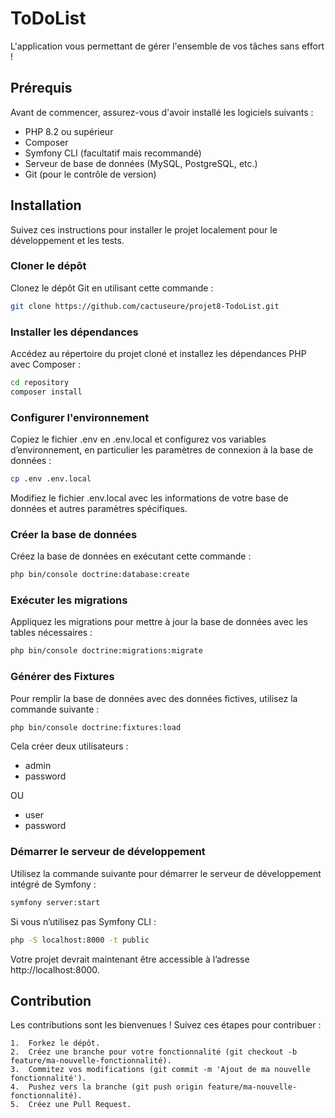 # ToDoList

L'application vous permettant de gérer l'ensemble de vos tâches sans effort !

## Prérequis

Avant de commencer, assurez-vous d'avoir installé les logiciels suivants :
- PHP 8.2 ou supérieur
- Composer
- Symfony CLI (facultatif mais recommandé)
- Serveur de base de données (MySQL, PostgreSQL, etc.)
- Git (pour le contrôle de version)

## Installation

Suivez ces instructions pour installer le projet localement pour le développement et les tests.

### Cloner le dépôt

Clonez le dépôt Git en utilisant cette commande :

```bash
git clone https://github.com/cactuseure/projet8-TodoList.git
```
### Installer les dépendances

Accédez au répertoire du projet cloné et installez les dépendances PHP avec Composer :

```bash
cd repository 
composer install
```
### Configurer l'environnement

Copiez le fichier .env en .env.local et configurez vos variables d’environnement, en particulier les paramètres de connexion à la base de données :

```bash
cp .env .env.local
```
Modifiez le fichier .env.local avec les informations de votre base de données et autres paramètres spécifiques.

### Créer la base de données

Créez la base de données en exécutant cette commande :

```bash 
php bin/console doctrine:database:create
```

### Exécuter les migrations

Appliquez les migrations pour mettre à jour la base de données avec les tables nécessaires :
```bash
php bin/console doctrine:migrations:migrate
```

### Générer des Fixtures
Pour remplir la base de données avec des données fictives, utilisez la commande suivante :
```bash
php bin/console doctrine:fixtures:load
```

Cela créer deux utilisateurs : 

- admin
- password

OU

- user
- password

### Démarrer le serveur de développement

Utilisez la commande suivante pour démarrer le serveur de développement intégré de Symfony :
```bash
symfony server:start
```
Si vous n’utilisez pas Symfony CLI :

```bash
php -S localhost:8000 -t public
```
Votre projet devrait maintenant être accessible à l’adresse http://localhost:8000.
## Contribution

Les contributions sont les bienvenues ! Suivez ces étapes pour contribuer :

	1.	Forkez le dépôt.
	2.	Créez une branche pour votre fonctionnalité (git checkout -b feature/ma-nouvelle-fonctionnalité).
	3.	Commitez vos modifications (git commit -m 'Ajout de ma nouvelle fonctionnalité').
	4.	Pushez vers la branche (git push origin feature/ma-nouvelle-fonctionnalité).
	5.	Créez une Pull Request.


